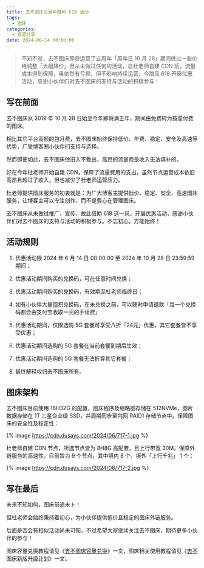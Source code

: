 ```yaml
---
title: 去不图床五周年蹭风 618 活动
tags:
  - 图床
categories:
  - 资源分享
date: 2024-06-14 00:00:00
---
```


> 不知不觉，去不图床即将运营了五周年「周年日 10 月 28」期间做过一些价格调整「大幅降价」但从未做过任何的活动，自杜老师自建 CDN 后，流量成本得到保障，虽依然有亏损，但不影响持续运营，今蹭风 618 开展优惠活动，感谢小伙伴们对去不图床的支持与活动的积极参与！

<!-- more -->

## 写在前面

去不图床从 2019 年 10 月 28 日始至今年即将满五年，期间由免费转为按量付费的图床。

相比其它平台高额的包月费，去不图床始终保持低价、年费、稳定、安全及高速等优势，广受博客圈小伙伴们支持与选择。

然而即便如此，去不图床依旧入不敷出，高昂的流量费是收入无法填补的。

好在今年杜老师开始自建 CDN，保障了流量费用的支出，虽然节点运营成本依旧高昂且超过了收入，但也减少了杜老师运营压力。

杜老师提供图床服务的初衷就是：为广大博客主提供低价、稳定、安全、高速图床服务，让博客主可以专注创作，而不是费心在管理图床。

去不图床从未做过推广、宣传，故此借助 618 这一风，开展优惠活动，感谢小伙伴们对去不图床的支持与活动的积极参与。不忘初心，方能始终！

## 活动规则

1. 优惠活动限 2024 年 6 月 14 日 00:00:00 至 2024 年 10 月 28 日 23:59:59 期间；

2. 优惠活动期间购买的兑换码，可在任意时间兑换；

3. 优惠活动期间购买的兑换码，有效期至杜老师临终日；

4. 如有小伙伴大量囤积兑换码，在未兑换之前，可以随时申请退款「每一个兑换码都会由支付宝收取一元的手续费」

5. 优惠活动期间，仅限选购 5G 套餐可享受八折「24元」优惠，其它套餐皆不享受优惠；

6. 优惠活动期间选购的 5G 套餐在当前套餐到期后生效；

7. 优惠活动期间选购的 5G 套餐无法折算其它套餐；

8. 最终解释权归去不图床所有。

## 图床架构

去不图床目前使用 16H32G 的配置，图床程序及缩略图存储在 512NVMe，图片数据存储在 1T 三星企业级 SSD，并周期同步至内网 RAID1 存储节点中。保障图床的安全性及稳定性：

{% image https://cdn.dusays.com/2024/06/717-1.jpg %}

杜老师自建 CDN 节点，所选节点皆为 8H8G 高配置，且上行带宽 30M，保障外链服务的高速性。目前暂为 9 个节点，其中境内 8 个，境外「上行千兆」 1 个：

{% image https://cdn.dusays.com/2024/06/717-2.jpg %}

## 写在最后

未来不知如何，图床前途未卜！

但杜老师会始终秉持着初心，为小伙伴提供低价且稳定的图床外链服务。

后面是否会有相似活动尚未可知，不过希望大家继续关注去不图床，期待更多小伙伴的参与！

图床容量兑换教程请见《[去不图床容量兑换](https://dusays.com/496/)》一文，图床相关使用教程请见《[去不图床新版升级计划](https://dusays.com/452/)》一文。